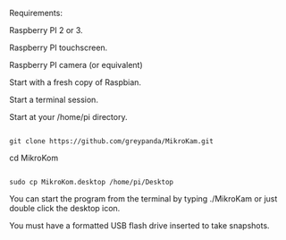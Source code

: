 Requirements:

  Raspberry PI 2 or 3.

  Raspberry PI touchscreen.

  Raspberry PI camera (or equivalent)

Start with a fresh copy of Raspbian.


Start a terminal session.

Start at your /home/pi directory.

<code>
git clone https://github.com/greypanda/MikroKam.git
</code>


cd MikroKom

<code>
sudo cp MikroKom.desktop /home/pi/Desktop
</code>


You can start the program from the terminal by typing ./MikroKam or just double click the desktop icon.

You must have a formatted USB flash drive inserted to take snapshots.

